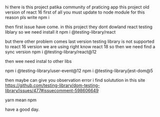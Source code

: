 hi there is this project patika community of praticing app
this project old version of react 16 
first of all you must update to node module for this reason pls write
 npm i 

then first issue have come.
in this project they dont dowland react testing liblary so we need install it
npm i @testing-library/react

but there other problem comes last version testing library is not supported to react 16 version we are using right know react 18 so then we need find a sync version 
npm i @testing-library/react@12

then wee need instal to other libs

npm i @testing-library/user-event@12
npm i @testing-library/jest-dom@5

then maybe can give you observation error i find solutution in this site 
https://github.com/testing-library/dom-testing-library/issues/477#issuecomment-598606649

yarn mean npm

have a good day.

